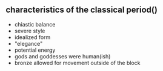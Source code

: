 <!-- order:1 -->
## characteristics of the classical period()
- chiastic balance
- severe style
- idealized form
- "elegance"
- potential energy
- gods and goddesses were human(ish)
- bronze allowed for movement outside of the block
